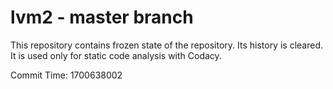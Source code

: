 # lvm2 - master branch

This repository contains frozen state of the repository.
Its history is cleared. It is used only for static code
analysis with Codacy.

Commit Time: 1700638002